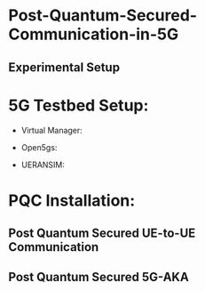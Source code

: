 # Post-Quantum-Secured-Communication-in-5G

## Experimental Setup 

 

# 5G Testbed Setup: 

- Virtual Manager:
   

- Open5gs: 

- UERANSIM: 

# PQC Installation: 

 

## Post Quantum Secured UE-to-UE Communication 

 

## Post Quantum Secured 5G-AKA 
